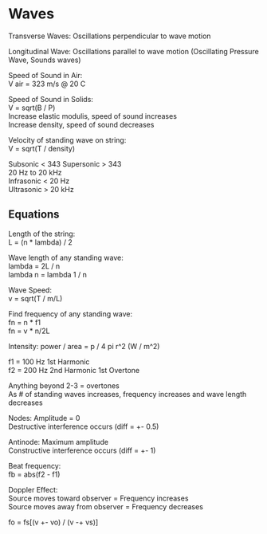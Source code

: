 # Waves 

Transverse Waves: Oscillations perpendicular to wave motion  

Longitudinal Wave: Oscillations parallel to wave motion (Oscillating Pressure Wave, Sounds waves)  

Speed of Sound in Air:  
V air = 323 m/s @ 20 C 

Speed of Sound in Solids:  
V = sqrt(B / P)  
Increase elastic modulis, speed of sound increases  
Increase density, speed of sound decreases  

Velocity of standing wave on string:  
V = sqrt(T / density)  

Subsonic < 343
Supersonic > 343  
20 Hz to 20 kHz  
Infrasonic < 20 Hz  
Ultrasonic > 20 kHz  

## Equations  
Length of the string:  
L = (n * lambda) / 2  

Wave length of any standing wave:  
lambda = 2L / n  
lambda n = lambda 1 / n  

Wave Speed:  
v = sqrt(T / m/L)

Find frequency of any standing wave:  
fn = n * f1  
fn = v * n/2L  

Intensity: power / area = p / 4 pi r^2 (W / m^2) 


f1 = 100 Hz 1st Harmonic  
f2 = 200 Hz 2nd Harmonic 1st Overtone  

Anything beyond 2-3 = overtones  
As # of standing waves increases, frequency increases and wave length decreases  

Nodes: Amplitude = 0   
Destructive interference occurs (diff = +- 0.5)  

Antinode: Maximum amplitude   
Constructive interference occurs (diff = +- 1)  

Beat frequency:  
fb = abs(f2 - f1)  

Doppler Effect:  
Source moves toward observer = Frequency increases  
Source moves away from observer = Frequency decreases  

fo = fs[(v +- vo) / (v -+ vs)]